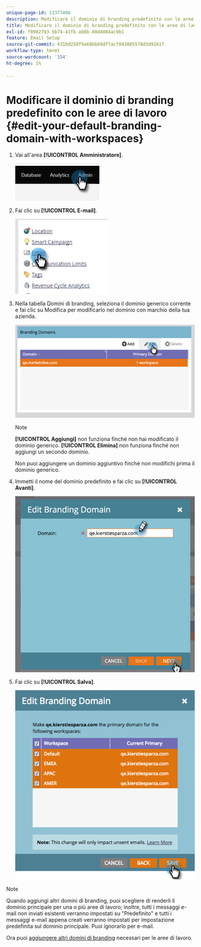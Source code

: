 ```yaml
---
unique-page-id: 11377406
description: Modificare il dominio di branding predefinito con le aree di lavoro - Documenti Marketo - Documentazione del prodotto
title: Modificare il dominio di branding predefinito con le aree di lavoro
exl-id: f0982793-5b74-41fb-ab6b-08d4084ac9b1
feature: Email Setup
source-git-commit: 431bd258f9a68bbb9df7acf043085578d3d91b1f
workflow-type: tm+mt
source-wordcount: '154'
ht-degree: 1%

---
```


# Modificare il dominio di branding predefinito con le aree di lavoro {#edit-your-default-branding-domain-with-workspaces}

1. Vai all&#39;area **[!UICONTROL Amministratore]**.

   ![](assets/edit-your-default-branding-domain-with-workspaces-1.png)

1. Fai clic su **[!UICONTROL E-mail]**.

   ![](assets/edit-your-default-branding-domain-with-workspaces-2.png)

1. Nella tabella Domini di branding, seleziona il dominio generico corrente e fai clic su Modifica per modificarlo nel dominio con marchio della tua azienda.

   ![](assets/edit-your-default-branding-domain-with-workspaces-3.png)

   >[!NOTE]
   >
   >**[!UICONTROL Aggiungi]** non funziona finché non hai modificato il dominio generico. **[!UICONTROL Elimina]** non funziona finché non aggiungi un secondo dominio.
   >
   >Non puoi aggiungere un dominio aggiuntivo finché non modifichi prima il dominio generico.

1. Immetti il nome del dominio predefinito e fai clic su **[!UICONTROL Avanti]**.

   ![](assets/edit-your-default-branding-domain-with-workspaces-4.png)

1. Fai clic su **[!UICONTROL Salva]**.

   ![](assets/edit-your-default-branding-domain-with-workspaces-5.png)

>[!NOTE]
>
>Quando aggiungi altri domini di branding, puoi scegliere di renderli il dominio principale per una o più aree di lavoro; inoltre, tutti i messaggi e-mail non inviati esistenti verranno impostati su &quot;Predefinito&quot; e tutti i messaggi e-mail appena creati verranno impostati per impostazione predefinita sul dominio principale. Puoi ignorarlo per e-mail.

Ora puoi [aggiungere altri domini di branding](/help/marketo/product-docs/administration/email-setup/add-multiple-branding-domains/add-an-additional-branding-domain-with-workspaces.md) necessari per le aree di lavoro.
